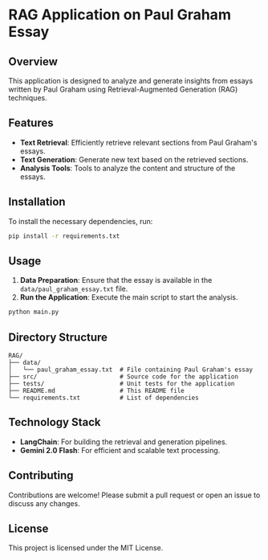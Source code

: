 # RAG Application on Paul Graham Essay

## Overview
This application is designed to analyze and generate insights from essays written by Paul Graham using Retrieval-Augmented Generation (RAG) techniques.

## Features
- **Text Retrieval**: Efficiently retrieve relevant sections from Paul Graham's essays.
- **Text Generation**: Generate new text based on the retrieved sections.
- **Analysis Tools**: Tools to analyze the content and structure of the essays.

## Installation
To install the necessary dependencies, run:
```bash
pip install -r requirements.txt
```

## Usage
1. **Data Preparation**: Ensure that the essay is available in the `data/paul_graham_essay.txt` file.
2. **Run the Application**: Execute the main script to start the analysis.
```bash
python main.py
```

## Directory Structure
```
RAG/
├── data/
│   └── paul_graham_essay.txt  # File containing Paul Graham's essay
├── src/                       # Source code for the application
├── tests/                     # Unit tests for the application
├── README.md                  # This README file
└── requirements.txt           # List of dependencies
```

## Technology Stack
- **LangChain**: For building the retrieval and generation pipelines.
- **Gemini 2.0 Flash**: For efficient and scalable text processing.

## Contributing
Contributions are welcome! Please submit a pull request or open an issue to discuss any changes.

## License
This project is licensed under the MIT License.
